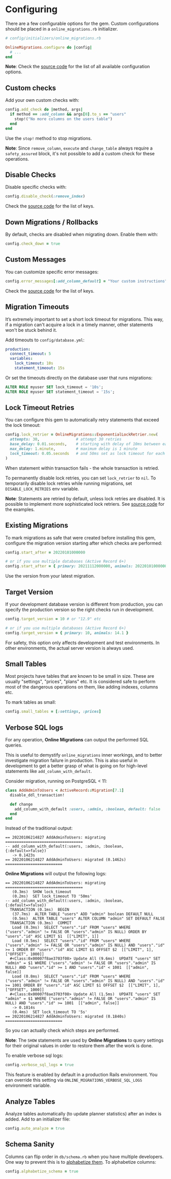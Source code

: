 # Configuring

There are a few configurable options for the gem. Custom configurations should be placed in a `online_migrations.rb` initializer.

```ruby
# config/initializers/online_migrations.rb

OnlineMigrations.configure do |config|
  # ...
end
```

**Note**: Check the [source code](https://github.com/fatkodima/online_migrations/blob/master/lib/online_migrations/config.rb) for the list of all available configuration options.

## Custom checks

Add your own custom checks with:

```ruby
config.add_check do |method, args|
  if method == :add_column && args[0].to_s == "users"
    stop!("No more columns on the users table")
  end
end
```

Use the `stop!` method to stop migrations.

**Note**: Since `remove_column`, `execute` and `change_table` always require a `safety_assured` block, it's not possible to add a custom check for these operations.

## Disable Checks

Disable specific checks with:

```ruby
config.disable_check(:remove_index)
```

Check the [source code](https://github.com/fatkodima/online_migrations/blob/master/lib/online_migrations/error_messages.rb) for the list of keys.

## Down Migrations / Rollbacks

By default, checks are disabled when migrating down. Enable them with:

```ruby
config.check_down = true
```

## Custom Messages

You can customize specific error messages:

```ruby
config.error_messages[:add_column_default] = "Your custom instructions"
```

Check the [source code](https://github.com/fatkodima/online_migrations/blob/master/lib/online_migrations/error_messages.rb) for the list of keys.

## Migration Timeouts

It’s extremely important to set a short lock timeout for migrations. This way, if a migration can't acquire a lock in a timely manner, other statements won't be stuck behind it.

Add timeouts to `config/database.yml`:

```yml
production:
  connect_timeout: 5
  variables:
    lock_timeout: 10s
    statement_timeout: 15s
```

Or set the timeouts directly on the database user that runs migrations:

```sql
ALTER ROLE myuser SET lock_timeout = '10s';
ALTER ROLE myuser SET statement_timeout = '15s';
```

## Lock Timeout Retries

You can configure this gem to automatically retry statements that exceed the lock timeout:

```ruby
config.lock_retrier = OnlineMigrations::ExponentialLockRetrier.new(
  attempts: 30,                # attempt 30 retries
  base_delay: 0.01.seconds,    # starting with delay of 10ms between each unsuccessful try, increasing exponentially
  max_delay: 1.minute,         # maximum delay is 1 minute
  lock_timeout: 0.05.seconds   # and 50ms set as lock timeout for each try
)
```

When statement within transaction fails - the whole transaction is retried.

To permanently disable lock retries, you can set `lock_retrier` to `nil`.
To temporarily disable lock retries while running migrations, set `DISABLE_LOCK_RETRIES` env variable.

**Note**: Statements are retried by default, unless lock retries are disabled. It is possible to implement more sophisticated lock retriers. See [source code](https://github.com/fatkodima/online_migrations/blob/master/lib/online_migrations/lock_retrier.rb) for the examples.

## Existing Migrations

To mark migrations as safe that were created before installing this gem, configure the migration version starting after which checks are performed:

```ruby
config.start_after = 20220101000000

# or if you use multiple databases (Active Record 6+)
config.start_after = { primary: 20211112000000, animals: 20220101000000 }
```

Use the version from your latest migration.

## Target Version

If your development database version is different from production, you can specify the production version so the right checks run in development.

```ruby
config.target_version = 10 # or "12.9" etc

# or if you use multiple databases (Active Record 6+)
config.target_version = { primary: 10, animals: 14.1 }
```

For safety, this option only affects development and test environments. In other environments, the actual server version is always used.

## Small Tables

Most projects have tables that are known to be small in size. These are usually "settings", "prices", "plans" etc. It is considered safe to perform most of the dangerous operations on them, like adding indexes, columns etc.

To mark tables as small:

```ruby
config.small_tables = [:settings, :prices]
```

## Verbose SQL logs

For any operation, **Online Migrations** can output the performed SQL queries.

This is useful to demystify `online_migrations` inner workings, and to better investigate migration failure in production. This is also useful in development to get a better grasp of what is going on for high-level statements like `add_column_with_default`.

Consider migration, running on PostgreSQL < 11:

```ruby
class AddAdminToUsers < ActiveRecord::Migration[7.1]
  disable_ddl_transaction!

  def change
    add_column_with_default :users, :admin, :boolean, default: false
  end
end
```

Instead of the traditional output:

```
== 20220106214827 AddAdminToUsers: migrating ==================================
-- add_column_with_default(:users, :admin, :boolean, {:default=>false})
   -> 0.1423s
== 20220106214827 AddAdminToUsers: migrated (0.1462s) =========================
```

**Online Migrations** will output the following logs:

```
== 20220106214827 AddAdminToUsers: migrating ==================================
   (0.3ms)  SHOW lock_timeout
   (0.2ms)  SET lock_timeout TO '50ms'
-- add_column_with_default(:users, :admin, :boolean, {:default=>false})
  TRANSACTION (0.1ms)  BEGIN
   (37.7ms)  ALTER TABLE "users" ADD "admin" boolean DEFAULT NULL
   (0.5ms)  ALTER TABLE "users" ALTER COLUMN "admin" SET DEFAULT FALSE
  TRANSACTION (0.3ms)  COMMIT
   Load (0.3ms)  SELECT "users"."id" FROM "users" WHERE ("users"."admin" != FALSE OR "users"."admin" IS NULL) ORDER BY "users"."id" ASC LIMIT $1  [["LIMIT", 1]]
   Load (0.5ms)  SELECT "users"."id" FROM "users" WHERE ("users"."admin" != FALSE OR "users"."admin" IS NULL) AND "users"."id" >= 1 ORDER BY "users"."id" ASC LIMIT $1 OFFSET $2  [["LIMIT", 1], ["OFFSET", 1000]]
  #<Class:0x00007f8ae3703f08> Update All (9.6ms)  UPDATE "users" SET "admin" = $1 WHERE ("users"."admin" != FALSE OR "users"."admin" IS NULL) AND "users"."id" >= 1 AND "users"."id" < 1001  [["admin", false]]
   Load (0.8ms)  SELECT "users"."id" FROM "users" WHERE ("users"."admin" != FALSE OR "users"."admin" IS NULL) AND "users"."id" >= 1001 ORDER BY "users"."id" ASC LIMIT $1 OFFSET $2  [["LIMIT", 1], ["OFFSET", 1000]]
  #<Class:0x00007f8ae3703f08> Update All (1.5ms)  UPDATE "users" SET "admin" = $1 WHERE ("users"."admin" != FALSE OR "users"."admin" IS NULL) AND "users"."id" >= 1001  [["admin", false]]
   -> 0.1814s
   (0.4ms)  SET lock_timeout TO '5s'
== 20220106214827 AddAdminToUsers: migrated (0.1840s) =========================
```

So you can actually check which steps are performed.

**Note**: The `SHOW` statements are used by **Online Migrations** to query settings for their original values in order to restore them after the work is done.

To enable verbose sql logs:

```ruby
config.verbose_sql_logs = true
```

This feature is enabled by default in a production Rails environment. You can override this setting via `ONLINE_MIGRATIONS_VERBOSE_SQL_LOGS` environment variable.

## Analyze Tables

Analyze tables automatically (to update planner statistics) after an index is added.
Add to an initializer file:

```ruby
config.auto_analyze = true
```

## Schema Sanity

Columns can flip order in `db/schema.rb` when you have multiple developers. One way to prevent this is to [alphabetize them](https://www.pgrs.net/2008/03/12/alphabetize-schema-rb-columns/).
To alphabetize columns:

```ruby
config.alphabetize_schema = true
```
